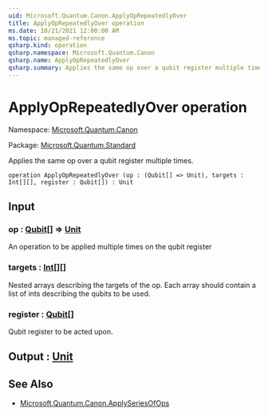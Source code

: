 ```yaml
---
uid: Microsoft.Quantum.Canon.ApplyOpRepeatedlyOver
title: ApplyOpRepeatedlyOver operation
ms.date: 10/21/2021 12:00:00 AM
ms.topic: managed-reference
qsharp.kind: operation
qsharp.namespace: Microsoft.Quantum.Canon
qsharp.name: ApplyOpRepeatedlyOver
qsharp.summary: Applies the same op over a qubit register multiple times.
---
```


# ApplyOpRepeatedlyOver operation

Namespace: [Microsoft.Quantum.Canon](xref:Microsoft.Quantum.Canon)

Package: [Microsoft.Quantum.Standard](https://nuget.org/packages/Microsoft.Quantum.Standard)


Applies the same op over a qubit register multiple times.

```qsharp
operation ApplyOpRepeatedlyOver (op : (Qubit[] => Unit), targets : Int[][], register : Qubit[]) : Unit
```


## Input

### op : [Qubit](xref:microsoft.quantum.qsharp.valueliterals#qubit-literals)[] => [Unit](xref:microsoft.quantum.qsharp.valueliterals#unit-literal) 

An operation to be applied multiple times on the qubit register


### targets : [Int](xref:microsoft.quantum.qsharp.valueliterals#int-literals)[][]

Nested arrays describing the targets of the op. Each array should contain a list of ints describingthe qubits to be used.


### register : [Qubit](xref:microsoft.quantum.qsharp.valueliterals#qubit-literals)[]

Qubit register to be acted upon.



## Output : [Unit](xref:microsoft.quantum.qsharp.valueliterals#unit-literal)



## See Also

- [Microsoft.Quantum.Canon.ApplySeriesOfOps](xref:Microsoft.Quantum.Canon.ApplySeriesOfOps)